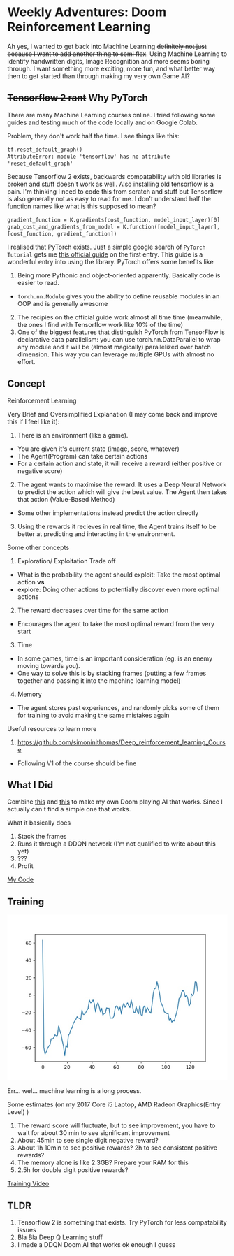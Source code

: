 # Weekly Adventures: Doom Reinforcement Learning

Ah yes, I wanted to get back into Machine Learning ~~definitely not just because I want to add another thing to semi flex~~. Using Machine Learning to identify handwritten digits, Image Recognition and more seems boring through. I want something more exciting, more fun, and what better way then to get started than through making my very own Game AI?

## ~~Tensorflow 2 rant~~ Why PyTorch

There are many Machine Learning courses online. I tried following some guides and testing much of the code locally and on Google Colab.

Problem, they don't work half the time.
I see things like this:
```
tf.reset_default_graph()
AttributeError: module 'tensorflow' has no attribute 'reset_default_graph'
```

Because Tensorflow 2 exists, backwards compatability with old libraries is broken and stuff doesn't work as well. Also installing old tensorflow is a pain.  I'm thinking I need to code this from scratch and stuff but Tensorflow is also generally not as easy to read for me. I don't understand half the function names like what is this supposed to mean?
```
gradient_function = K.gradients(cost_function, model_input_layer)[0]
grab_cost_and_gradients_from_model = K.function([model_input_layer], [cost_function, gradient_function])
```

I realised that PyTorch exists. Just a simple google search of `PyTorch Tutorial` gets me [this official guide](https://pytorch.org/tutorials/) on the first entry. This guide is a wonderful entry into using the library. PyTorch offers some benefits like
1. Being more Pythonic and object-oriented apparently. Basically code is easier to read.
  * `torch.nn.Module` gives you the ability to define reusable modules in an OOP and is generally awesome
2. The recipies on the official guide work almost all time time (meanwhile, the ones I find with Tensorflow work like 10% of the time)
3. One of the biggest features that distinguish PyTorch from TensorFlow is declarative data parallelism: you can use torch.nn.DataParallel to wrap any module and it will be (almost magically) parallelized over batch dimension. This way you can leverage multiple GPUs with almost no effort.

## Concept

Reinforcement Learning

Very Brief and Oversimplified Explanation (I may come back and improve this if I feel like it):
1. There is an environment (like a game).
  * You are given it's current state (image, score, whatever)
  * The Agent(Program) can take certain actions
  * For a certain action and state, it will receive a reward (either positive or negative score)
2. The agent wants to maximise the reward. It uses a Deep Neural Network to predict the action which will give the best value. The Agent then takes that action (Value-Based Method)
  * Some other implementations instead predict the action directly
3. Using the rewards it recieves in real time, the Agent trains itself to be better at predicting and interacting in the environment.

Some other concepts
1. Exploration/ Exploitation Trade off
  * What is the probability the agent should exploit: Take the most optimal action **vs**
  * explore: Doing other actions to potentially discover even more optimal actions
2. The reward decreases over time for the same action
  * Encourages the agent to take the most optimal reward from the very start
3. Time
  * In some games, time is an important consideration (eg. is an enemy moving towards you).
  * One way to solve this is by stacking frames (putting a few frames together and passing it into the machine learning model)
4. Memory
  * The agent stores past experiences, and randomly picks some of them for training to avoid making the same mistakes again

Useful resources to learn more
1. https://github.com/simoninithomas/Deep_reinforcement_learning_Course
  * Following V1 of the course should be fine

## What I Did

Combine [this](https://github.com/simoninithomas/Deep_reinforcement_learning_Course/blob/master/Deep%20Q%20Learning/Doom/Deep%20Q%20learning%20with%20Doom.ipynb) and [this](https://pytorch.org/tutorials/intermediate/mario_rl_tutorial.html) to make my own Doom playing AI that works. Since I actually can't find a simple one that works.

What it basically does
1. Stack the frames
2. Runs it through a DDQN network (I'm not qualified to write about this yet)
3. ???
4. Profit

[My Code](https://github.com/Hackin7/Programming-Crappy-Boilerplates/tree/master/Machine%20Learning/PyTorch/Simple%20Doom%20AI)

## Training

![Reward Graph](reward_plot.jpg)

Err... wel... machine learning is a long process.

Some estimates (on my 2017 Core i5 Laptop, AMD Radeon Graphics(Entry Level) )
1. The reward score will fluctuate, but to see improvement, you have to wait for about 30 min to see significant improvement
2. About 45min to see single digit negative reward?
3. About 1h 10min to see positive rewards? 2h to see consistent positive rewards?
4. The memory alone is like 2.3GB? Prepare your RAM for this
5. 2.5h for double digit positive rewards?

[Training Video](training.webm)

## TLDR
1. Tensorflow 2 is something that exists. Try PyTorch for less compatability issues
2. Bla Bla Deep Q Learning stuff
3. I made a DDQN Doom AI that works ok enough I guess

